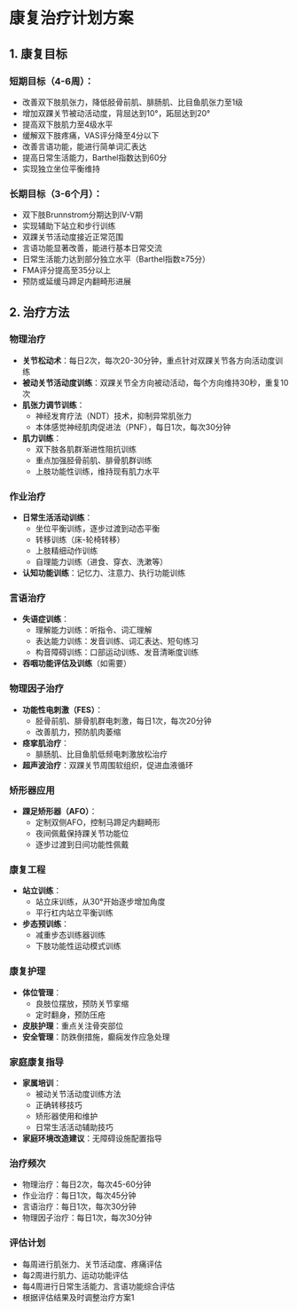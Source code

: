 # 康复治疗计划方案

## 1. 康复目标

### 短期目标（4-6周）：
- 改善双下肢肌张力，降低胫骨前肌、腓肠肌、比目鱼肌张力至1级
- 增加双踝关节被动活动度，背屈达到10°，跖屈达到20°
- 提高双下肢肌力至4级水平
- 缓解双下肢疼痛，VAS评分降至4分以下
- 改善言语功能，能进行简单词汇表达
- 提高日常生活能力，Barthel指数达到60分
- 实现独立坐位平衡维持

### 长期目标（3-6个月）：
- 双下肢Brunnstrom分期达到IV-V期
- 实现辅助下站立和步行训练
- 双踝关节活动度接近正常范围
- 言语功能显著改善，能进行基本日常交流
- 日常生活能力达到部分独立水平（Barthel指数≥75分）
- FMA评分提高至35分以上
- 预防或延缓马蹄足内翻畸形进展

## 2. 治疗方法

### 物理治疗
- **关节松动术**：每日2次，每次20-30分钟，重点针对双踝关节各方向活动度训练
- **被动关节活动度训练**：双踝关节全方向被动活动，每个方向维持30秒，重复10次
- **肌张力调节训练**：
  - 神经发育疗法（NDT）技术，抑制异常肌张力
  - 本体感觉神经肌肉促进法（PNF），每日1次，每次30分钟
- **肌力训练**：
  - 双下肢各肌群渐进性阻抗训练
  - 重点加强胫骨前肌、腓骨肌群训练
  - 上肢功能性训练，维持现有肌力水平

### 作业治疗
- **日常生活活动训练**：
  - 坐位平衡训练，逐步过渡到动态平衡
  - 转移训练（床-轮椅转移）
  - 上肢精细动作训练
  - 自理能力训练（进食、穿衣、洗漱等）
- **认知功能训练**：记忆力、注意力、执行功能训练

### 言语治疗
- **失语症训练**：
  - 理解能力训练：听指令、词汇理解
  - 表达能力训练：发音训练、词汇表达、短句练习
  - 构音障碍训练：口部运动训练、发音清晰度训练
- **吞咽功能评估及训练**（如需要）

### 物理因子治疗
- **功能性电刺激（FES）**：
  - 胫骨前肌、腓骨肌群电刺激，每日1次，每次20分钟
  - 改善肌力，预防肌肉萎缩
- **痉挛肌治疗**：
  - 腓肠肌、比目鱼肌低频电刺激放松治疗
- **超声波治疗**：双踝关节周围软组织，促进血液循环

### 矫形器应用
- **踝足矫形器（AFO）**：
  - 定制双侧AFO，控制马蹄足内翻畸形
  - 夜间佩戴保持踝关节功能位
  - 逐步过渡到日间功能性佩戴

### 康复工程
- **站立训练**：
  - 站立床训练，从30°开始逐步增加角度
  - 平行杠内站立平衡训练
- **步态预训练**：
  - 减重步态训练器训练
  - 下肢功能性运动模式训练

### 康复护理
- **体位管理**：
  - 良肢位摆放，预防关节挛缩
  - 定时翻身，预防压疮
- **皮肤护理**：重点关注骨突部位
- **安全管理**：防跌倒措施，癫痫发作应急处理

### 家庭康复指导
- **家属培训**：
  - 被动关节活动度训练方法
  - 正确转移技巧
  - 矫形器使用和维护
  - 日常生活活动辅助技巧
- **家庭环境改造建议**：无障碍设施配置指导

### 治疗频次
- 物理治疗：每日2次，每次45-60分钟
- 作业治疗：每日1次，每次45分钟
- 言语治疗：每日1次，每次30分钟
- 物理因子治疗：每日1次，每次30分钟

### 评估计划
- 每周进行肌张力、关节活动度、疼痛评估
- 每2周进行肌力、运动功能评估
- 每4周进行日常生活能力、言语功能综合评估
- 根据评估结果及时调整治疗方案1